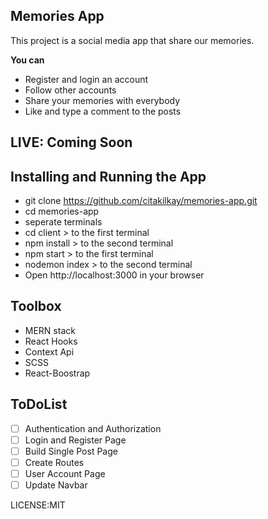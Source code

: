## Memories App
This project is a social media app that share our memories.

**You can**
 - Register and login an account
 - Follow other accounts
 - Share your memories with everybody
 - Like and type a comment to the posts

## LIVE: Coming Soon

## Installing and Running the App
 - git clone https://github.com/citakilkay/memories-app.git
 - cd memories-app
 - seperate terminals
 - cd client > to the first terminal
 - npm install > to the second terminal
 - npm start  > to the first terminal
 - nodemon index > to the second terminal
 - Open http://localhost:3000 in your browser

## Toolbox
 - MERN stack
 - React Hooks
 - Context Api
 - SCSS
 - React-Boostrap

## ToDoList
 - [ ] Authentication and Authorization
 - [ ] Login and Register Page
 - [ ] Build Single Post Page
 - [ ] Create Routes
 - [ ] User Account Page
 - [ ] Update Navbar

LICENSE:MIT
